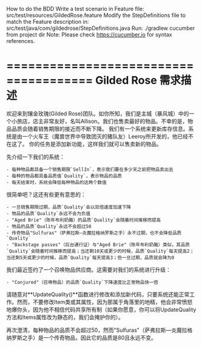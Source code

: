How to do the BDD
Write a test scenario in Feature file: src/test/resources/GildedRose.feature
Modify the StepDefinitions file to match the Feature description in: src/test/java/com/gildedrose/StepDefinitions.java
Run: ./gradlew cucumber from project dir
Note: Please check https://cucumber.io for syntax references.


======================================
Gilded Rose 需求描述
======================================


欢迎来到镶金玫瑰(Gilded Rose)团队。如你所知，我们是主城（暴风城）中的一个小旅店，店主非常友好，名叫Allison。我们也售卖最好的物品。不幸的是，物品品质会随着销售期限的接近而不断下降。
我们有一个系统来更新库存信息。系统是由一个火车王（魔兽世界中导致团灭的猪队友）Leeroy所开发的，他已经不在这了。
你的任务是添加新功能，这样我们就可以售卖新的物品。

先介绍一下我们的系统：

	- 每种物品都具备一个销售期限`SellIn`，表示我们要在多少天之前把物品卖出去
	- 每种的物品都具备品质值`Quality`，表示物品的品质
	- 每天结束时，系统会降低每种物品的这两个数值

很简单吧？这还有些更有意思的：

	- 一旦销售期限过期，品质`Quality`会以双倍速度加速下降
	- 物品的品质`Quality`永远不会为负值
	- "Aged Brie"（陈年布利奶酪）的品质`Quality`会随着时间推移而提高
	- 物品的品质`Quality`永远不会超过50
	- 传奇物品"Sulfuras"（萨弗拉斯—炎魔拉格纳罗斯之手）永不过期，也不会降低品质`Quality`
	- "Backstage passes"（后台通行证）与"Aged Brie"（陈年布利奶酪）类似，其品质`Quality`会随着时间推移而提高；当还剩10天或更少的时候，品质`Quality`每天提高2；当还剩5天或更少的时候，品质`Quality`每天提高3；但一旦过期，品质就会降为0


我们最近签约了一个召唤物品供应商。这需要对我们的系统进行升级：

	- "Conjured"（召唤物品）的品质`Quality`下降速度比正常物品快一倍

请随意对**UpdateQuality()**函数进行修改和添加新代码，只要系统还能正常工作。然而，不要修改Item类或其属性，因为那属于角落里的地精，他会非常愤怒地爆你头，因为他不相信代码共享所有制（如果你愿意，你可以将UpdateQuality方法和Items属性改为静态的，我们会掩护你的）。

再次澄清，每种物品的品质不会超过50，然而"Sulfuras"（萨弗拉斯—炎魔拉格纳罗斯之手）是一个传奇物品，因此它的品质是80且永远不变。